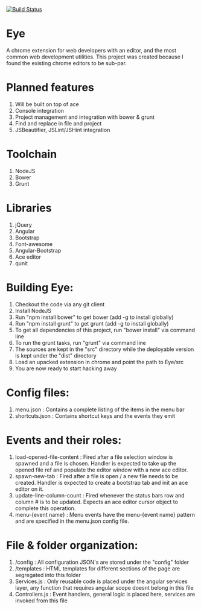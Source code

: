 [![Build Status](https://travis-ci.org/FlyinPanda/Eye.svg?branch=master)](https://travis-ci.org/FlyinPanda/Eye)

Eye
===

A chrome extension for web developers with an editor, and the most common web development utilities. This project was created because I found the existing chrome editors to be sub-par.

Planned features
================
1. Will be built on top of ace
2. Console integration
3. Project management and integration with bower & grunt
4. Find and replace in file and project
5. JSBeautifier, JSLint/JSHint integration

Toolchain
==========
1. NodeJS
2. Bower
3. Grunt

Libraries
=========
1. jQuery
2. Angular
3. Bootstrap
4. Font-awesome
5. Angular-Bootstrap
6. Ace editor
7. qunit

Building Eye:
============
1. Checkout the code via any git client
2. Install NodeJS
2. Run "npm install bower" to get bower (add -g to install globally)
3. Run "npm install grunt" to get grunt (add -g to install globally)
4. To get all dependencies of this project, run "bower install" via command line
5. To run the grunt tasks, run "grunt" via command line
6. The sources are kept in the "src" directory while the deployable version is kept under the "dist" directory
7. Load an upacked extension in chrome and point the path to Eye/src
8. You are now ready to start hacking away

Config files:
===========
1. menu.json      : Contains a complete listing of the items in the menu bar
2. shortcuts.json : Contains shortcut keys and the events they emit 

Events and their roles:
============
1. load-opened-file-content : Fired after a file selection window is spawned and a file is chosen. Handler is expected to take up the opened file ref and populate the editor window with a new ace editor.
2. spawn-new-tab            : Fired after a file is open / a new file needs to be created. Handler is expected to create a bootstrap tab and init an ace editor on it.
3. update-line-column-count : Fired whenever the status bars row and column # is to be updated. Expects an ace editor cursor object to complete this operation.
4. menu-{event name}        : Menu events have the menu-{event name} pattern and are specified in the menu.json config file.

File & folder organization:
============
1. /config        : All configuration JSON's are stored under the "config" folder
2. /templates     : HTML templates for different sections of the page are segregated into this folder 
3. Services.js    : Only reusable code is placed under the angular services layer, any function that requires angular scope doesnt belong in this file
4. Controllers.js : Event handlers, general logic is placed here, services are invoked from this file